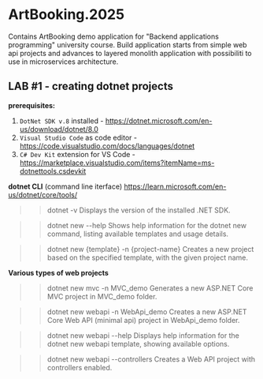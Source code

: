 # ArtBooking.2025

Contains ArtBooking demo application for "Backend applications programming" university course. Build application starts from simple web api projects and advances to layered monolith application with possibiliti to use in microservices architecture.

## LAB #1 - creating dotnet projects

**prerequisites:**
1. `DotNet SDK v.8` installed - https://dotnet.microsoft.com/en-us/download/dotnet/8.0
2. `Visual Studio Code` as code editor - https://code.visualstudio.com/docs/languages/dotnet
3. `C# Dev Kit` extension for VS Code - https://marketplace.visualstudio.com/items?itemName=ms-dotnettools.csdevkit

**dotnet CLI** (command line iterface)
https://learn.microsoft.com/en-us/dotnet/core/tools/

>> dotnet -v
Displays the version of the installed .NET SDK.

>> dotnet new --help
Shows help information for the dotnet new command, listing available templates and usage details.

>> dotnet new {template} -n {project-name}
Creates a new project based on the specified template, with the given project name.

**Various types of web projects**
>> dotnet new mvc -n MVC_demo
Generates a new ASP.NET Core MVC project in MVC_demo folder.

>> dotnet new webapi -n WebApi_demo
Creates a new ASP.NET Core Web API (minimal api) project in WebApi_demo folder.

>> dotnet new webapi --help
Displays help information for the dotnet new webapi template, showing available options.

>> dotnet new webapi --controllers
Creates a Web API project with controllers enabled.
